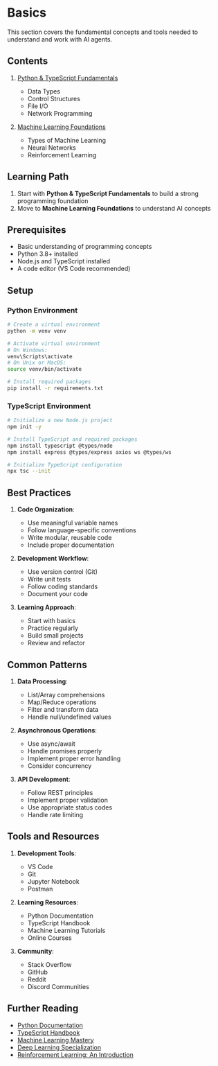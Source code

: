 # Basics

This section covers the fundamental concepts and tools needed to understand and work with AI agents.

## Contents

1. [Python & TypeScript Fundamentals](Python_Typescript/)
   - Data Types
   - Control Structures
   - File I/O
   - Network Programming

2. [Machine Learning Foundations](Machine_Learning/)
   - Types of Machine Learning
   - Neural Networks
   - Reinforcement Learning

## Learning Path

1. Start with **Python & TypeScript Fundamentals** to build a strong programming foundation
2. Move to **Machine Learning Foundations** to understand AI concepts

## Prerequisites

- Basic understanding of programming concepts
- Python 3.8+ installed
- Node.js and TypeScript installed
- A code editor (VS Code recommended)

## Setup

### Python Environment
```bash
# Create a virtual environment
python -m venv venv

# Activate virtual environment
# On Windows:
venv\Scripts\activate
# On Unix or MacOS:
source venv/bin/activate

# Install required packages
pip install -r requirements.txt
```

### TypeScript Environment
```bash
# Initialize a new Node.js project
npm init -y

# Install TypeScript and required packages
npm install typescript @types/node
npm install express @types/express axios ws @types/ws

# Initialize TypeScript configuration
npx tsc --init
```

## Best Practices

1. **Code Organization**:
   - Use meaningful variable names
   - Follow language-specific conventions
   - Write modular, reusable code
   - Include proper documentation

2. **Development Workflow**:
   - Use version control (Git)
   - Write unit tests
   - Follow coding standards
   - Document your code

3. **Learning Approach**:
   - Start with basics
   - Practice regularly
   - Build small projects
   - Review and refactor

## Common Patterns

1. **Data Processing**:
   - List/Array comprehensions
   - Map/Reduce operations
   - Filter and transform data
   - Handle null/undefined values

2. **Asynchronous Operations**:
   - Use async/await
   - Handle promises properly
   - Implement proper error handling
   - Consider concurrency

3. **API Development**:
   - Follow REST principles
   - Implement proper validation
   - Use appropriate status codes
   - Handle rate limiting

## Tools and Resources

1. **Development Tools**:
   - VS Code
   - Git
   - Jupyter Notebook
   - Postman

2. **Learning Resources**:
   - Python Documentation
   - TypeScript Handbook
   - Machine Learning Tutorials
   - Online Courses

3. **Community**:
   - Stack Overflow
   - GitHub
   - Reddit
   - Discord Communities

## Further Reading

- [Python Documentation](https://docs.python.org/3/)
- [TypeScript Handbook](https://www.typescriptlang.org/docs/handbook/intro.html)
- [Machine Learning Mastery](https://machinelearningmastery.com/)
- [Deep Learning Specialization](https://www.deeplearning.ai/)
- [Reinforcement Learning: An Introduction](http://incompleteideas.net/book/the-book-2nd.html) 